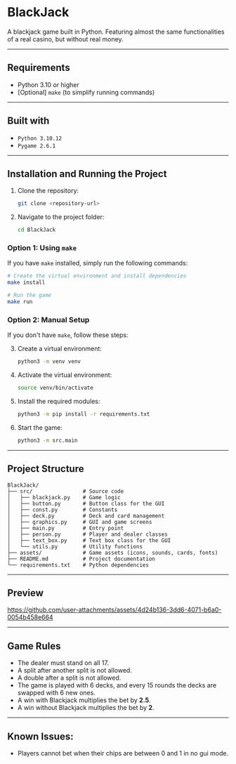 # BlackJack
A blackjack game built in Python. Featuring almost the same functionalities of a real casino, but without real money.

---

## Requirements
- Python 3.10 or higher
- [Optional] `make` (to simplify running commands)

---

## Built with

- `Python 3.10.12`
- `Pygame 2.6.1`

---

## Installation and Running the Project

1. Clone the repository:
   ```bash
   git clone <repository-url>
   ```

2. Navigate to the project folder:
   ```bash
   cd BlackJack
   ```

### Option 1: Using `make`
If you have `make` installed, simply run the following commands:

```bash
# Create the virtual environment and install dependencies
make install

# Run the game
make run
```

### Option 2: Manual Setup
If you don't have `make`, follow these steps:

3. Create a virtual environment:
   ```bash
   python3 -m venv venv
   ```

4. Activate the virtual environment:
   ```bash
   source venv/bin/activate
   ```

5. Install the required modules:
   ```bash
   python3 -m pip install -r requirements.txt
   ```

6. Start the game:
   ```bash
   python3 -m src.main
   ```

---

## Project Structure
```
BlackJack/
├── src/                # Source code
│   ├── blackjack.py    # Game logic
│   ├── button.py       # Button class for the GUI
│   ├── const.py        # Constants
│   ├── deck.py         # Deck and card management
│   ├── graphics.py     # GUI and game screens
│   ├── main.py         # Entry point
│   ├── person.py       # Player and dealer classes
│   ├── text_box.py     # Text box class for the GUI
│   └── utils.py        # Utility functions
├── assets/             # Game assets (icons, sounds, cards, fonts)
├── README.md           # Project documentation
└── requirements.txt    # Python dependencies
```
---

## Preview
https://github.com/user-attachments/assets/4d24b136-3dd6-4071-b6a0-0054b458e664



---

## Game Rules
- The dealer must stand on all 17.
- A split after another split is not allowed.
- A double after a split is not allowed.
- The game is played with 6 decks, and every 15 rounds the decks are swapped with 6 new ones.
- A win with Blackjack multiplies the bet by **2.5**.
- A win without Blackjack multiplies the bet by **2**.

---

## Known Issues:
- Players cannot bet when their chips are between 0 and 1 in no gui mode.


